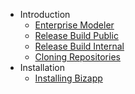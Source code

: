 * Introduction
	* [Enterprise Modeler](systemsetup.md)
	* [Release Build Public](bizapppublic.md)
	* [Release Build Internal](bizappinternal.md)
	* [Cloning Repositories](cloningrepo.md)
* Installation
	* [Installing Bizapp](installbizapp.md)